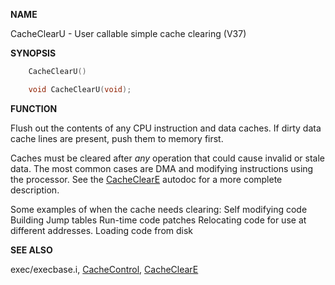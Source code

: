 
**NAME**

CacheClearU - User callable simple cache clearing (V37)

**SYNOPSIS**

```c
    CacheClearU()

    void CacheClearU(void);

```
**FUNCTION**

Flush out the contents of any CPU instruction and data caches.
If dirty data cache lines are present, push them to memory first.

Caches must be cleared after *any* operation that could cause
invalid or stale data.  The most common cases are DMA and modifying
instructions using the processor.  See the [CacheClearE](CacheClearE.md) autodoc
for a more complete description.

Some examples of when the cache needs clearing:
Self modifying code
Building Jump tables
Run-time code patches
Relocating code for use at different addresses.
Loading code from disk

**SEE ALSO**

exec/execbase.i, [CacheControl](CacheControl.md), [CacheClearE](CacheClearE.md)
